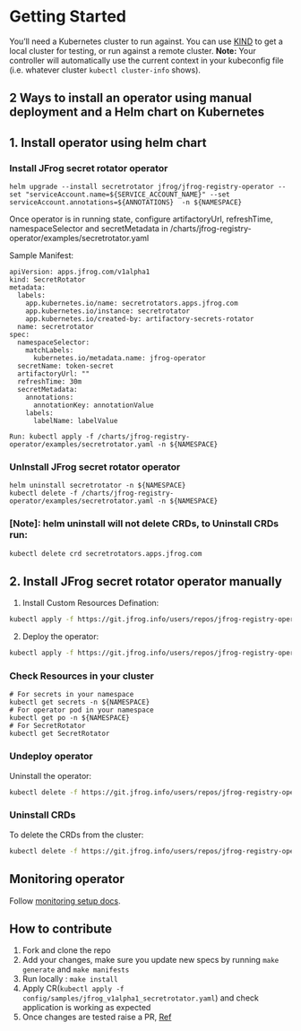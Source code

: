 
# Getting Started
You’ll need a Kubernetes cluster to run against. You can use [KIND](https://sigs.k8s.io/kind) to get a local cluster for testing, or run against a remote cluster.
**Note:** Your controller will automatically use the current context in your kubeconfig file (i.e. whatever cluster `kubectl cluster-info` shows).

## 2 Ways to install an operator using manual deployment and a Helm chart on Kubernetes

## 1. Install operator using helm chart
### Install JFrog secret rotator operator
```shell
helm upgrade --install secretrotator jfrog/jfrog-registry-operator --set "serviceAccount.name=${SERVICE_ACCOUNT_NAME}" --set serviceAccount.annotations=${ANNOTATIONS}  -n ${NAMESPACE}
```

Once operator is in running state, configure artifactoryUrl, refreshTime, namespaceSelector and secretMetadata in /charts/jfrog-registry-operator/examples/secretrotator.yaml

Sample Manifest:
```
apiVersion: apps.jfrog.com/v1alpha1
kind: SecretRotator
metadata:
  labels:
    app.kubernetes.io/name: secretrotators.apps.jfrog.com
    app.kubernetes.io/instance: secretrotator
    app.kubernetes.io/created-by: artifactory-secrets-rotator
  name: secretrotator
spec:
  namespaceSelector:
    matchLabels:
      kubernetes.io/metadata.name: jfrog-operator
  secretName: token-secret
  artifactoryUrl: ""
  refreshTime: 30m
  secretMetadata:
    annotations:
      annotationKey: annotationValue
    labels:
      labelName: labelValue
```
```
Run: kubectl apply -f /charts/jfrog-registry-operator/examples/secretrotator.yaml -n ${NAMESPACE}
```

### UnInstall JFrog secret rotator operator
```shell
helm uninstall secretrotator -n ${NAMESPACE}
kubectl delete -f /charts/jfrog-registry-operator/examples/secretrotator.yaml -n ${NAMESPACE}
```

### [Note]: helm uninstall will not delete CRDs, to Uninstall CRDs run:
```sh
kubectl delete crd secretrotators.apps.jfrog.com
```

## 2. Install JFrog secret rotator operator manually
1. Install Custom Resources Defination:
```sh
kubectl apply -f https://git.jfrog.info/users/repos/jfrog-registry-operator/raw/config/crd/bases/apps.jfrog.com_secretrotators.yaml?at=refs%2Fheads%2Ffeature%2FINST-7020-1
```
2. Deploy the operator:
```sh
kubectl apply -f https://git.jfrog.info/users/repos/jfrog-registry-operator/raw/config/deploy/operator.yaml?at=refs%2Fheads%2Ffeature%2FINST-7020-1
```
### Check Resources in your cluster
```shell
# For secrets in your namespace
kubectl get secrets -n ${NAMESPACE}
# For operator pod in your namespace
kubectl get po -n ${NAMESPACE}
# For SecretRotator
kubectl get SecretRotator
```
### Undeploy operator
Uninstall the operator:
```sh
kubectl delete -f https://git.jfrog.info/users/repos/jfrog-registry-operator/raw/config/deploy/operator.yaml?at=refs%2Fheads%2Ffeature%2FINST-7020-1
```
### Uninstall CRDs
To delete the CRDs from the cluster:
```sh
kubectl delete -f https://git.jfrog.info/users/repos/jfrog-registry-operator/raw/config/crd/bases/apps.jfrog.com_secretrotators.yaml?at=refs%2Fheads%2Ffeature%2FINST-7020-1
```

## Monitoring operator
Follow [monitoring setup docs](./config/monitoring/).

## How to contribute
1. Fork and clone the repo
2. Add your changes, make sure you update new specs by running `make generate` and `make manifests`
3. Run locally : `make install`
4. Apply CR(`kubectl apply -f config/samples/jfrog_v1alpha1_secretrotator.yaml`) and check application is working as expected
4. Once changes are tested raise a PR, [Ref](https://docs.github.com/en/desktop/working-with-your-remote-repository-on-github-or-github-enterprise/creating-an-issue-or-pull-request-from-github-desktop)
